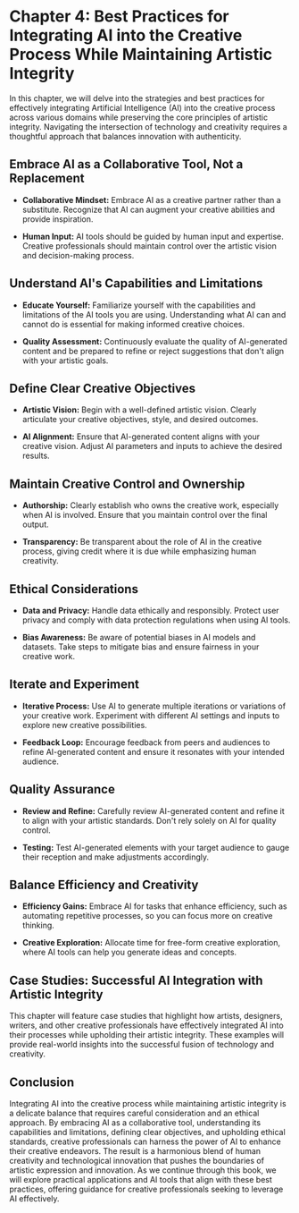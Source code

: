 Chapter 4: Best Practices for Integrating AI into the Creative Process While Maintaining Artistic Integrity
===========================================================================================================

In this chapter, we will delve into the strategies and best practices for effectively integrating Artificial Intelligence (AI) into the creative process across various domains while preserving the core principles of artistic integrity. Navigating the intersection of technology and creativity requires a thoughtful approach that balances innovation with authenticity.

Embrace AI as a Collaborative Tool, Not a Replacement
-----------------------------------------------------

* **Collaborative Mindset:** Embrace AI as a creative partner rather than a substitute. Recognize that AI can augment your creative abilities and provide inspiration.

* **Human Input:** AI tools should be guided by human input and expertise. Creative professionals should maintain control over the artistic vision and decision-making process.

Understand AI's Capabilities and Limitations
--------------------------------------------

* **Educate Yourself:** Familiarize yourself with the capabilities and limitations of the AI tools you are using. Understanding what AI can and cannot do is essential for making informed creative choices.

* **Quality Assessment:** Continuously evaluate the quality of AI-generated content and be prepared to refine or reject suggestions that don't align with your artistic goals.

Define Clear Creative Objectives
--------------------------------

* **Artistic Vision:** Begin with a well-defined artistic vision. Clearly articulate your creative objectives, style, and desired outcomes.

* **AI Alignment:** Ensure that AI-generated content aligns with your creative vision. Adjust AI parameters and inputs to achieve the desired results.

Maintain Creative Control and Ownership
---------------------------------------

* **Authorship:** Clearly establish who owns the creative work, especially when AI is involved. Ensure that you maintain control over the final output.

* **Transparency:** Be transparent about the role of AI in the creative process, giving credit where it is due while emphasizing human creativity.

Ethical Considerations
----------------------

* **Data and Privacy:** Handle data ethically and responsibly. Protect user privacy and comply with data protection regulations when using AI tools.

* **Bias Awareness:** Be aware of potential biases in AI models and datasets. Take steps to mitigate bias and ensure fairness in your creative work.

Iterate and Experiment
----------------------

* **Iterative Process:** Use AI to generate multiple iterations or variations of your creative work. Experiment with different AI settings and inputs to explore new creative possibilities.

* **Feedback Loop:** Encourage feedback from peers and audiences to refine AI-generated content and ensure it resonates with your intended audience.

Quality Assurance
-----------------

* **Review and Refine:** Carefully review AI-generated content and refine it to align with your artistic standards. Don't rely solely on AI for quality control.

* **Testing:** Test AI-generated elements with your target audience to gauge their reception and make adjustments accordingly.

Balance Efficiency and Creativity
---------------------------------

* **Efficiency Gains:** Embrace AI for tasks that enhance efficiency, such as automating repetitive processes, so you can focus more on creative thinking.

* **Creative Exploration:** Allocate time for free-form creative exploration, where AI tools can help you generate ideas and concepts.

Case Studies: Successful AI Integration with Artistic Integrity
---------------------------------------------------------------

This chapter will feature case studies that highlight how artists, designers, writers, and other creative professionals have effectively integrated AI into their processes while upholding their artistic integrity. These examples will provide real-world insights into the successful fusion of technology and creativity.

Conclusion
----------

Integrating AI into the creative process while maintaining artistic integrity is a delicate balance that requires careful consideration and an ethical approach. By embracing AI as a collaborative tool, understanding its capabilities and limitations, defining clear objectives, and upholding ethical standards, creative professionals can harness the power of AI to enhance their creative endeavors. The result is a harmonious blend of human creativity and technological innovation that pushes the boundaries of artistic expression and innovation. As we continue through this book, we will explore practical applications and AI tools that align with these best practices, offering guidance for creative professionals seeking to leverage AI effectively.
